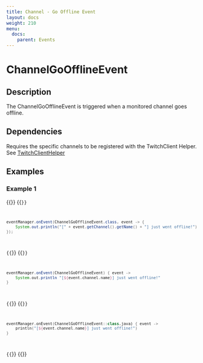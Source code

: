 ```yaml
---
title: Channel - Go Offline Event
layout: docs
weight: 210
menu: 
  docs:
    parent: Events
---
```


# ChannelGoOfflineEvent

## Description

The ChannelGoOfflineEvent is triggered when a monitored channel goes offline.

## Dependencies

Requires the specific channels to be registered with the TwitchClient Helper. See [TwitchClientHelper](../../twitch4j/client-helper)

## Examples

### Example 1

{{<codeblocks>}}
{{<code Java>}}
```java
eventManager.onEvent(ChannelGoOfflineEvent.class, event -> {
	System.out.println("[" + event.getChannel().getName() + "] just went offline!");
});
```
{{</code>}}
{{<code Groovy>}}
```groovy
eventManager.onEvent(ChannelGoOfflineEvent) { event ->
	System.out.println "[${event.channel.name}] just went offline!"
}
```
{{</code>}}
{{<code Kotlin>}}
```kotlin
eventManager.onEvent(ChannelGoOfflineEvent::class.java) { event -> 
	println("[${event.channel.name}] just went offline!")
}
```
{{</code>}}
{{</codeblocks>}}
